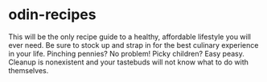 # odin-recipes
This will be the only recipe guide to a healthy, affordable lifestyle you will ever need. Be sure to stock up and strap in for the best culinary experience in your life. Pinching pennies? No problem! Picky children? Easy peasy. Cleanup is nonexistent and your tastebuds will not know what to do with themselves.
